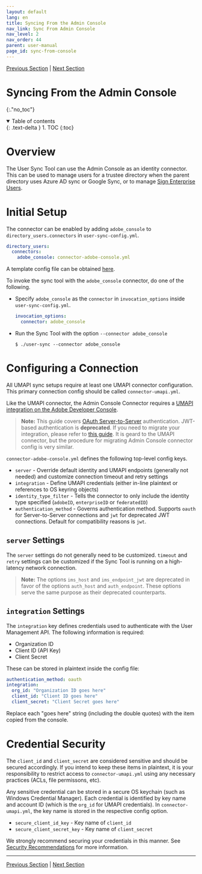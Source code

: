 ```yaml
---
layout: default
lang: en
title: Syncing From the Admin Console
nav_link: Sync From Admin Console
nav_level: 2
nav_order: 44
parent: user-manual
page_id: sync-from-console
---
```


[Previous Section](connect_okta.html)  \| [Next Section](sync_from_csv.html)

# Syncing From the Admin Console
{:."no_toc"}

<details open markdown="block">
  <summary>
    Table of contents
  </summary>
  {: .text-delta }
1. TOC
{:toc}
</details>

# Overview

The User Sync Tool can use the Admin Console as an identity connector. This can
be used to manage users for a trustee directory when the parent directory uses
Azure AD sync or Google Sync, or to manage [Sign Enterprise
Users](sign_sync.html#sign-enterprise).

# Initial Setup

The connector can be enabled by adding `adobe_console` to
`directory_users.connectors` in `user-sync-config.yml`.

```yaml
directory_users:
  connectors:
    adobe_console: connector-adobe-console.yml
```

A template config file can be obtained
[here](https://github.com/adobe-apiplatform/user-sync.py/blob/v2/examples/config%20files%20-%20basic/connector-adobe-console.yml).

To invoke the sync tool with the `adobe_console` connector, do one of the
following.

* Specify `adobe_console` as the `connector` in `invocation_options` inside
  `user-sync-config.yml`.

  ```yaml
  invocation_options:
    connector: adobe_console
  ```
* Run the Sync Tool with the option `--connector adobe_console`

  ```
  $ ./user-sync --connector adobe_console
  ```

# Configuring a Connection

All UMAPI sync setups require at least one UMAPI connector configuration. This
primary connection config should be called `connector-umapi.yml`.

Like the UMAPI connector, the Admin Console Connector requires a [UMAPI
integration on the Adobe Developer
Console](setup_and_installation.html#adobe-developer-console-setup).

> **Note:** This guide covers [OAuth
> Server-to-Server](https://developer.adobe.com/developer-console/docs/guides/authentication/ServerToServerAuthentication/implementation/)
> authentication. JWT-based authentication is **deprecated**. If you need to
> migrate your integration, please refer to [this
> guide](connect_adobe.html#migrating-from-jwt-to-server-to-server). It is geard
> to the UMAPI connector, but the procedure for migrating Admin Console
> connector config is very similar.

`connector-adobe-console.yml` defines the following top-level config keys.

* `server` - Override default identity and UMAPI endpoints (generally not
  needed) and customize connection timeout and retry settings
* `integration` - Define UMAPI credentials (either in-line plaintext or
  references to OS keyring objects)
* `identity_type_filter` - Tells the connector to only include the identity type
  specified (`adobeID`, `enterpriseID` or `federatedID`)
* `authentication_method` - Governs authentication method. Supports `oauth` for
  Server-to-Server connections and `jwt` for deprecated JWT connections. Default
  for compatibility reasons is `jwt`.

## `server` Settings

The `server` settings do not generally need to be customized. `timeout` and
`retry` settings can be customized if the Sync Tool is running on a high-latency
network connection.

> **Note:** The options `ims_host` and `ims_endpoint_jwt` are deprecated in
> favor of the options `auth_host` and `auth_endpoint`. These options serve the
> same purpose as their deprecated counterparts.

## `integration` Settings

The `integration` key defines credentials used to authenticate with the User
Management API. The following information is required:

- Organization ID
- Client ID (API Key)
- Client Secret

These can be stored in plaintext inside the config file:

```yaml
authentication_method: oauth
integration:
  org_id: "Organization ID goes here"
  client_id: "Client ID goes here"
  client_secret: "Client Secret goes here"
```

Replace each "goes here" string (including the double quotes) with the item
copied from the console.

# Credential Security

The `client_id` and `client_secret` are considered sensitive and should be
secured accordingly. If you intend to keep these items in plaintext, it is your
responsibility to restrict access to `connector-umapi.yml` using any necessary
practices (ACLs, file permissons, etc).

Any sensitive credential can be stored in a secure OS keychain (such as Windows
Credential Manager). Each credential is identified by key name and account ID
(which is the `org_id` for UMAPI credentials). In `connector-umapi.yml`, the key
name is stored in the respective config option.

* `secure_client_id_key` - Key name of `client_id`
* `secure_client_secret_key` - Key name of `client_secret`

We strongly recommend securing your credentials in this manner. See [Security
Recommendations](security.html#secure-credential-storage) for more information.

---

[Previous Section](connect_okta.html)  \| [Next Section](sync_from_csv.html)
